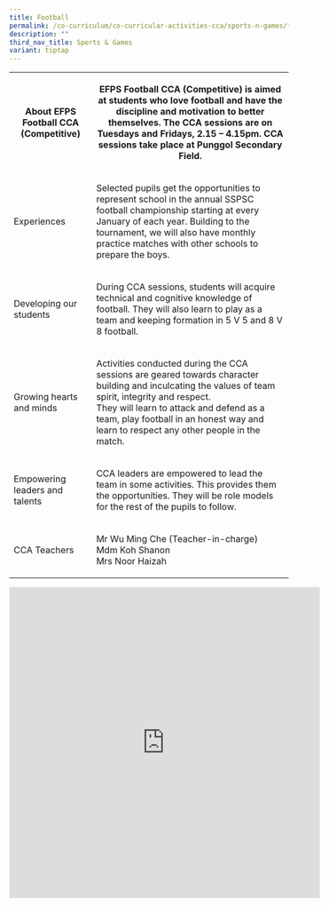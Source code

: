 ```yaml
---
title: Football
permalink: /co-curriculum/co-curricular-activities-cca/sports-n-games/football/
description: ""
third_nav_title: Sports & Games
variant: tiptap
---
```

<table style="minWidth: 50px">
<colgroup>
<col>
<col>
</colgroup>
<tbody>
<tr>
<th rowspan="1" colspan="1">
<p>About EFPS Football CCA (Competitive)</p>
</th>
<th rowspan="1" colspan="1">
<p>EFPS Football CCA (Competitive) is aimed at students who love football
and have the discipline and motivation to better themselves. The CCA sessions
are on Tuesdays and Fridays, 2.15 – 4.15pm. CCA sessions take place at
Punggol Secondary Field.</p>
</th>
</tr>
<tr>
<td rowspan="1" colspan="1">
<p>Experiences</p>
</td>
<td rowspan="1" colspan="1">
<p>Selected pupils get the opportunities to represent school in the annual
SSPSC football championship starting at every January of each year. Building
to the tournament, we will also have monthly practice matches with other
schools to prepare the boys.</p>
</td>
</tr>
<tr>
<td rowspan="1" colspan="1">
<p>Developing our students</p>
</td>
<td rowspan="1" colspan="1">
<p>During CCA sessions, students will acquire technical and cognitive knowledge
of football. They will also learn to play as a team and keeping formation
in 5 V 5 and 8 V 8 football.</p>
</td>
</tr>
<tr>
<td rowspan="1" colspan="1">
<p>Growing hearts and minds</p>
</td>
<td rowspan="1" colspan="1">
<p>Activities conducted during the CCA sessions are geared towards character
building and inculcating the values of team spirit, integrity and respect.
<br>They will learn to attack and defend as a team, play football in an honest
way and learn to respect any other people in the match.</p>
</td>
</tr>
<tr>
<td rowspan="1" colspan="1">
<p>Empowering leaders and talents</p>
</td>
<td rowspan="1" colspan="1">
<p>CCA leaders are empowered to lead the team in some activities. This provides
them the opportunities. They will be role models for the rest of the pupils
to follow.</p>
</td>
</tr>
<tr>
<td rowspan="1" colspan="1">
<p>CCA Teachers</p>
</td>
<td rowspan="1" colspan="1">
<p>Mr Wu Ming Che (Teacher-in-charge)
<br>Mdm Koh Shanon
<br>Mrs Noor Haizah</p>
</td>
</tr>
</tbody>
</table>
<div class="iframe-wrapper">
<iframe height="560" width="560" allowfullscreen="true" frameborder="0" src="https://docs.google.com/presentation/d/e/2PACX-1vS704FyL0BZjr0tHuoN5txYIsDp-mxAWRIoqFpRNVjeY3EuMv6OQTJkK9iUR7akOj5x-IhrziU8MNFF/embed?start=true&amp;loop=true&amp;delayms=3000"></iframe>
</div>
<p></p>